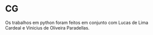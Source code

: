 # CG

Os trabalhos em python foram feitos em conjunto com Lucas de Lima Cardeal e Vinicius de Oliveira Paradellas.

